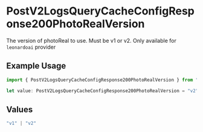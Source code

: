 # PostV2LogsQueryCacheConfigResponse200PhotoRealVersion

The version of photoReal to use. Must be v1 or v2. Only available for `leonardoai` provider

## Example Usage

```typescript
import { PostV2LogsQueryCacheConfigResponse200PhotoRealVersion } from "orq-poc-typescript-multi-env-version/models/operations";

let value: PostV2LogsQueryCacheConfigResponse200PhotoRealVersion = "v2";
```

## Values

```typescript
"v1" | "v2"
```